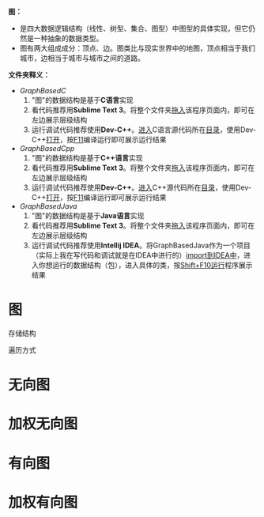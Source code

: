 **图：**

- 是四大数据逻辑结构（线性、树型、集合、图型）中图型的具体实现，但它仍然是一种抽象的数据类型。
- 图有两大组成成分：顶点、边。图类比与现实世界中的地图，顶点相当于我们城市，边相当于城市与城市之间的道路。

**文件夹释义：**

- *GraphBasedC*
  1. "图"的数据结构是基于**C语言**实现
  2. 看代码推荐用**Sublime Text 3**。将整个文件夹<u>拖入</u>该程序页面内，即可在左边展示层级结构
  3. 运行调试代码推荐使用**Dev-C++**。<u>进入</u>C语言源代码所在<u>目录</u>，使用Dev-C++<u>打开</u>，按<u>F11</u>编译运行即可展示运行结果
- *GraphBasedCpp*
  1. "图"的数据结构是基于**C++语言**实现
  2. 看代码推荐用**Sublime Text 3**。将整个文件夹<u>拖入</u>该程序页面内，即可在左边展示层级结构
  3. 运行调试代码推荐使用**Dev-C++**。<u>进入</u>C++源代码所在<u>目录</u>，使用Dev-C++<u>打开</u>，按<u>F11</u>编译运行即可展示运行结果
- *GraphBasedJava*
  1. "图"的数据结构是基于**Java语言**实现
  2. 看代码推荐用**Sublime Text 3**。将整个文件夹<u>拖入</u>该程序页面内，即可在左边展示层级结构
  3. 运行调试代码推荐使用**Intellij IDEA**。将GraphBasedJava作为一个项目（实际上我在写代码和调试就是在IDEA中进行的）<u>import到IDEA中</u>，进入你想运行的数据结构（包），进入具体的类，按<u>Shift+F10运行</u>程序展示结果



# 图

存储结构

遍历方式

# 无向图



# 加权无向图



# 有向图



# 加权有向图

